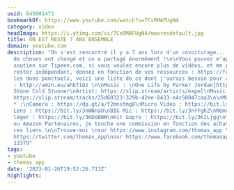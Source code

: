 ```yaml
---
uuid: 645601473
bookmarkOf: https://www.youtube.com/watch?v=7CsRMAFUgN4
category: video
headImage: https://i.ytimg.com/vi/7CsRMAFUgN4/maxresdefault.jpg
title: ON EST RESTÉ 7 ANS ENSEMBLE
domain: youtube.com
description: "On s'est rencontré il y a 7 ans lors d'un covoiturage... Depuis beaucoup
  de choses ont changé et on a partagé énormément !\n\nVous pouvez m'apporter votre
  soutien sur Tipeee.com, si vous voulez encore plus de vidéos, et me permettre de
  rester indépendant, donnez en fonction de vos ressources : https://fr.tipeee.com/thomasapp\n\nPour
  les dons ponctuels, voici une liste de ce dont j'aurais besoin pour cette chaîne
  : http://amzn.eu/ahETiOz \n\nMusic : \nOne Life by Parker Jordan⎮https://parkerjordan.bandcamp.com/album/one-life\nTrack:
  Stone Cold Stunner\nArtist: https://slip.stream/artists/expel\nMusic by Slip.stream:
  https://slip.stream/tracks/25d60323-329b-42ee-8433-e4c50847caa3\n\nMON KIT YOUTUBE
  * :\nCamera : https://dp.gt/a/f2mnstmg8\nMicro Video : https://bit.ly/3KJdED4\nBIG
  Lens : https://bit.ly/3nWNnaO\nBIG Mic : https://bit.ly/3nYFgKZ\nMémoire : https://bit.ly/3r7yjt7\nTrépied
  léger : https://bit.ly/3KDoBWW\nKit Gopro : https://bit.ly/3KILjgg\n\n* Liens Digit-photo
  ou Amazon Partenaires, je touche une commission en fonction des achats générés par
  ces liens.\n\nTrouve-moi \nsur https://www.instagram.com/thomas_app \nsur https://www.tiktok.com/@thomas_app\nsur
  https://twitter.com/thomas_app\nsur https://www.facebook.com/thomasapp \n\nsubcount:
  13379"
tags:
- youtube
- thomas app
date: '2023-01-26T19:52:26.713Z'
highlights: 
---
```



